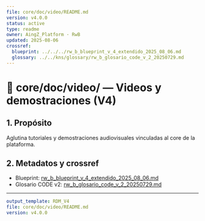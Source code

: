 ```yaml
---
file: core/doc/video/README.md
version: v4.0.0
status: active
type: readme
owner: AingZ_Platform · RwB
updated: 2025-08-06
crossref:
  blueprint: ../../../rw_b_blueprint_v_4_extendido_2025_08_06.md
  glossary: ../../kns/glossary/rw_b_glosario_code_v_2_20250729.md
---
```


# 🎥 core/doc/video/ — Videos y demostraciones (V4)

## 1. Propósito
Aglutina tutoriales y demostraciones audiovisuales vinculadas al core de la plataforma.

## 2. Metadatos y crossref
- Blueprint: [rw_b_blueprint_v_4_extendido_2025_08_06.md](../../../rw_b_blueprint_v_4_extendido_2025_08_06.md)
- Glosario CODE v2: [rw_b_glosario_code_v_2_20250729.md](../../kns/glossary/rw_b_glosario_code_v_2_20250729.md)

---

```yaml
output_template: RDM_V4
file: core/doc/video/README.md
version: v4.0.0
```
